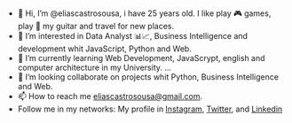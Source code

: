 - 👋 Hi, I’m @eliascastrosousa, i have 25 years old. I like play 🎮 games, play 🎸 my guitar and travel for new places.
- 👀 I’m interested in Data Analyst 📊📈, Business Intelligence and development whit JavaScript, Python and Web.
- 🌱 I’m currently learning Web Development, JavaScrypt, english and computer architecture in my University.
  ...
- 💞️ I’m looking collaborate on projects whit Python, Business Intelligence and Web.
- 📫 How to reach me eliascastrosousa@gmail.com.
-  Follow me in my networks:
My profile in [Instagram](https://www.instagram.com/eliascastrosousa/), 
[Twitter](https://twitter.com/envalidado), and
[Linkedin](https://www.linkedin.com/in/eliascastrosousa/)

<!---
eliascastrosousa/eliascastrosousa is a ✨ special ✨ repository because its `README.md` (this file) appears on your GitHub profile.
You can click the Preview link to take a look at your changes.
--->

